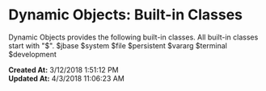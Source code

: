 # Dynamic Objects: Built-in Classes

Dynamic Objects provides the following built-in classes. All built-in classes start with "$". $jbase $system $file $persistent $vararg $terminal $development  

**Created At:** 3/12/2018 1:51:12 PM  
**Updated At:** 4/3/2018 11:06:23 AM  

